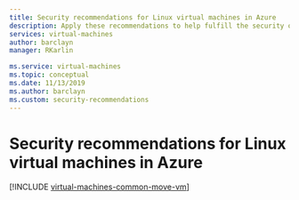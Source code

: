 ```yaml
---
title: Security recommendations for Linux virtual machines in Azure
description: Apply these recommendations to help fulfill the security obligations described in the shared responsibility model and to improve the overall security of your deployments.
services: virtual-machines
author: barclayn
manager: RKarlin

ms.service: virtual-machines
ms.topic: conceptual
ms.date: 11/13/2019
ms.author: barclayn
ms.custom: security-recommendations
---
```


# Security recommendations for Linux virtual machines in Azure


[!INCLUDE [virtual-machines-common-move-vm](../../../includes/virtual-machines-security-recommendations.md)]
